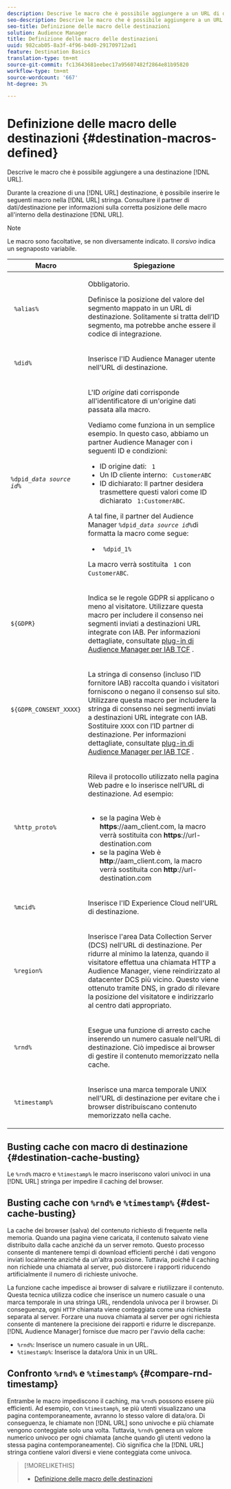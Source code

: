 ```yaml
---
description: Descrive le macro che è possibile aggiungere a un URL di destinazione.
seo-description: Descrive le macro che è possibile aggiungere a un URL di destinazione.
seo-title: Definizione delle macro delle destinazioni
solution: Audience Manager
title: Definizione delle macro delle destinazioni
uuid: 982cab05-8a3f-4f96-b4d0-291709712ad1
feature: Destination Basics
translation-type: tm+mt
source-git-commit: fc13643681eebec17a95607482f2864e81b95820
workflow-type: tm+mt
source-wordcount: '667'
ht-degree: 3%

---
```



# Definizione delle macro delle destinazioni {#destination-macros-defined}

Descrive le macro che è possibile aggiungere a una destinazione [!DNL URL].

<!-- destination-macros.xml -->

Durante la creazione di una [!DNL URL] destinazione, è possibile inserire le seguenti macro nella [!DNL URL] stringa. Consultare il partner di dati/destinazione per informazioni sulla corretta posizione delle macro all&#39;interno della destinazione [!DNL URL].

>[!NOTE]
>
>Le macro sono facoltative, se non diversamente indicato. Il *corsivo* indica un segnaposto variabile.

<table id="table_2C532EFB9DAE41B08714753EBD7DFB05"> 
 <thead> 
  <tr> 
   <th colname="col1" class="entry"> Macro </th> 
   <th colname="col2" class="entry"> Spiegazione </th> 
  </tr> 
 </thead>
 <tbody> 
  <tr> 
   <td colname="col1"> <p> <code> %alias%</code> </p> </td> 
   <td colname="col2"> <p>Obbligatorio. </p> <p>Definisce la posizione del valore del segmento mappato in un URL di destinazione. Solitamente si tratta dell’ID <i></i>segmento, ma potrebbe anche essere il codice di integrazione. </p> </td> 
  </tr> 
  <tr> 
   <td colname="col1"> <p> <code> %did%</code> </p> </td> 
   <td colname="col2"> <p>Inserisce l'ID Audience Manager <span class="keyword"></span>  utente nell'URL di destinazione. </p> </td> 
  </tr> 
  <tr> 
   <td colname="col1"> <p> <code>%dpid_<i>data source id</i>%</code> </p> </td> 
   <td colname="col2"> <p>L'ID <i>origine</i> dati corrisponde all'identificatore di un'origine dati passata alla macro. </p> <p>Vediamo come funziona in un semplice esempio. In questo caso, abbiamo un partner <span class="keyword"> Audience Manager</span> con i seguenti ID e condizioni: </p> 
    <ul id="ul_697508B437EB4090B121AFA5D519AFBE"> 
     <li id="li_32D9F72A7D1543A892DC7E1529E98A96">ID origine dati: <code> 1</code> </li> 
     <li id="li_099F5B63D2244B5AADA9B26CB6152E6B">Un ID cliente interno: <code> CustomerABC</code> </li> 
     <li id="li_0D9FE501C16444DDB388C8E934E5A8C6">ID dichiarato: Il partner desidera trasmettere questi valori come ID dichiarato <code> 1:CustomerABC</code>. </li> 
    </ul> <p>A tal fine, il partner del Audience Manager <code>%dpid_<i>data source id</i>%</code>di <span class="keyword"></span> formatta la macro come segue: </p> 
    <ul class="simplelist"> 
     <li> <code> %dpid_1%</code> </li> 
    </ul> <p>La macro verrà sostituita <code> 1</code> con <code> CustomerABC</code>. </p> </td> 
  </tr> 
  <tr>
    <td><p><code>${GDPR}</code></p></td>
    <td><p>Indica se le regole GDPR si applicano o meno al visitatore. Utilizzare questa macro per includere il consenso nei segmenti inviati a destinazioni URL integrate con IAB. Per informazioni dettagliate, consultate <a href="../../overview/data-security-and-privacy/aam-iab-plugin.md">plug-in di Audience Manager per IAB TCF</a> .</p></td>
  </tr>
   <tr>
    <td><code>${GDPR_CONSENT_XXXX}</code></p></td>
    <td><p>La stringa di consenso (incluso l’ID fornitore IAB) raccolta quando i visitatori forniscono o negano il consenso sul sito. Utilizzare questa macro per includere la stringa di consenso nei segmenti inviati a destinazioni URL integrate con IAB. Sostituire <code>XXXX</code> con l’ID partner di destinazione. Per informazioni dettagliate, consultate <a href="../../overview/data-security-and-privacy/aam-iab-plugin.md">plug-in di Audience Manager per IAB TCF</a> . </p></td>
  </tr>
  <tr> 
   <td colname="col1"> <p><code> %http_proto%</code> </p> </td> 
   <td colname="col2"> <p>Rileva il protocollo utilizzato nella pagina Web padre e lo inserisce nell’URL di destinazione. Ad esempio:
     <br> 
     <ul id="ul_026F56EC46E94D9EB1153557C0F65325"> 
      <li id="li_B41EF140CC274CB68FE7213DD8B908C0">se la pagina Web è <b>https</b>://aam_client.com, la macro verrà sostituita con <b>https</b>://url-destination.com </li> 
      <li id="li_BDCD6EA69B004A92BA6981952341BD77">se la pagina Web è <b>http</b>://aam_client.com, la macro verrà sostituita con <b>http</b>://url-destination.com </li> 
     </ul> </p> </td> 
  </tr> 
  <tr> 
   <td colname="col1"> <p><code> %mcid%</code> </p> </td> 
   <td colname="col2"> <p>Inserisce l'ID Experience Cloud <span class="keyword"></span>  nell'URL di destinazione. </p> </td> 
  </tr> 
  <tr> 
   <td colname="col1"> <p><code> %region%</code> </p> </td> 
   <td colname="col2"> <p>Inserisce l'area <span class="wintitle"> Data Collection Server (DCS)</span> nell'URL di destinazione. Per ridurre al minimo la latenza, quando il visitatore effettua una chiamata HTTP a <span class="keyword"> Audience Manager</span>, viene reindirizzato al datacenter <span class="wintitle"> DCS</span> più vicino. Questo viene ottenuto tramite DNS, in grado di rilevare la posizione del visitatore e indirizzarlo al centro dati appropriato. </p> </td> 
  </tr> 
  <tr> 
   <td colname="col1"> <p> <code> %rnd%</code> </p> </td> 
   <td colname="col2"> <p>Esegue una funzione di arresto cache inserendo un numero casuale nell'URL di destinazione. Ciò impedisce ai browser di gestire il contenuto memorizzato nella cache. </p> </td> 
  </tr> 
  <tr> 
   <td colname="col1"> <p> <code> %timestamp%</code> </p> </td> 
   <td colname="col2"> <p>Inserisce una marca temporale UNIX nell'URL di destinazione per evitare che i browser distribuiscano contenuto memorizzato nella cache. </p> </td> 
  </tr> 
 </tbody> 
</table>

## Busting cache con macro di destinazione {#destination-cache-busting}

Le `%rnd%` macro e `%timestamp%` le macro inseriscono valori univoci in una [!DNL URL] stringa per impedire il caching del browser.

## Busting cache con `%rnd%` e `%timestamp%` {#dest-cache-busting}

<!-- c_dest_cache_busting.xml -->

La cache dei browser (salva) del contenuto richiesto di frequente nella memoria. Quando una pagina viene caricata, il contenuto salvato viene distribuito dalla cache anziché da un server remoto. Questo processo consente di mantenere tempi di download efficienti perché i dati vengono inviati localmente anziché da un&#39;altra posizione. Tuttavia, poiché il caching non richiede una chiamata al server, può distorcere i rapporti riducendo artificialmente il numero di richieste univoche.

La funzione cache impedisce ai browser di salvare e riutilizzare il contenuto. Questa tecnica utilizza codice che inserisce un numero casuale o una marca temporale in una stringa URL, rendendola univoca per il browser. Di conseguenza, ogni `HTTP` chiamata viene conteggiata come una richiesta separata al server. Forzare una nuova chiamata al server per ogni richiesta consente di mantenere la precisione dei rapporti e ridurre le discrepanze. [!DNL Audience Manager] fornisce due macro per l&#39;avvio della cache:

* `%rnd%`: Inserisce un numero casuale in un URL.
* `%timestamp%`: Inserisce la data/ora Unix in un URL.

## Confronto `%rnd%` e `%timestamp%` {#compare-rnd-timestamp}

Entrambe le macro impediscono il caching, ma `%rnd%` possono essere più efficienti. Ad esempio, con `%timestamp%`, se più utenti visualizzano una pagina contemporaneamente, avranno lo stesso valore di data/ora. Di conseguenza, le chiamate non [!DNL URL] sono univoche e più chiamate vengono conteggiate solo una volta. Tuttavia, `%rnd%` genera un valore numerico univoco per ogni chiamata (anche quando gli utenti vedono la stessa pagina contemporaneamente). Ciò significa che la [!DNL URL] stringa contiene valori diversi e viene conteggiata come univoca.

>[!MORELIKETHIS]
>
>* [Definizione delle macro delle destinazioni](../../features/destinations/destination-macros.md#destination-macros-defined)